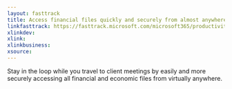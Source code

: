 ```yaml
---
layout: fasttrack
title: Access financial files quickly and securely from almost anywhere
linkfasttrack: https://fasttrack.microsoft.com/microsoft365/productivitylibrary/Access-financial-files-quickly-and-securely-from-almost-anywhere 
xlinkdev: 
xlink: 
xlinkbusiness: 
xsource: 
---
```

Stay in the loop while you travel to client meetings by easily and more securely accessing all financial and economic files from virtually anywhere.